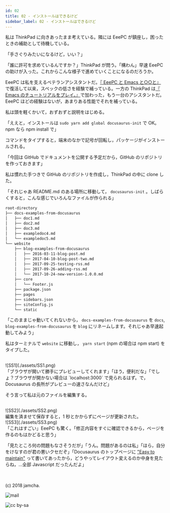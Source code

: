 ```yaml
---
id: 02
title: 02 - インストールはできるけど
sidebar_label: 02 - インストールはできるけど
---
```


<style>
@import url('https://fonts.googleapis.com/css?family=Sawarabi+Mincho');
</style>

私は ThinkPad に向きあったまま考えている。隣には EeePC が鎮座し，困ったときの補助として待機している。

「手さぐりみたいになるけど，いい？」

「誰に許可を求めているんですか？」ThinkPad が問う。「構わん」早速 EeePC の助けが入った。これからこんな様子で進めていくことになるのだろうか。

EeePC は私を支えるベテランアシスタントだ。[『 EeePC と Emacs と○○と』](https://jamcha-aa.github.io/EeePC/)で復活して以来，スペックの低さを経験で補っている。一方の ThinkPad は[『 Emacs のチュートリアルをプレイ。』](https://jamcha-aa.github.io/Emacs-tutorial/)で加わった，もう一台のアシスタントだ。EeePC ほどの経験はないが，あまりある性能でそれを補っている。

私は頭を軽くかいて，おずおずと説明をはじめる。

「ええと，インストールは `sudo yarn add global docusaurus-init` で OK。npm なら npm install で」

コマンドをタイプすると，端末のなかで記号が回転し，パッケージがインストールされる。

「今回は GitHub でドキュメントを公開する予定だから，GitHub のリポジトリを作っておきます」

私は慣れた手つきで GitHub のリポジトリを作成し，ThinkPad の中に clone した。

「それじゃあ README.md のある場所に移動して， `docusaurus-init` 。しばらくすると，こんな感じでいろんなファイルが作られる」

    root-directory
    ├── docs-examples-from-docusaurus
    │   ├── doc1.md
    │   ├── doc2.md
    │   ├── doc3.md
    │   ├── exampledoc4.md
    │   └── exampledoc5.md
    └── website
        ├── blog-examples-from-docusaurus
        │   ├── 2016-03-11-blog-post.md
        │   ├── 2017-04-10-blog-post-two.md
        │   ├── 2017-09-25-testing-rss.md
        │   ├── 2017-09-26-adding-rss.md
        │   └── 2017-10-24-new-version-1.0.0.md
        ├── core
        │   └── Footer.js
        ├── package.json
        ├── pages
        ├── sidebars.json
        ├── siteConfig.js
        └── static

「このままじゃ動いてくれないから， `docs-examples-from-docusaurus` を `docs`, `blog-examples-from-docusaurus` を `blog` にリネームします。それじゃあ早速起動してみよう」

私はターミナルで `website` に移動し， `yarn start` (npm の場合は npm start) をタイプした。

<br>
![SS1](./assets/SS1.png)

<br>
「ブラウザが開いて勝手にプレビューしてくれます」「ほう，便利だな」「でしょ？ブラウザが開かない場合は `localhost:3000` で見られるはず。で，Docusaurus の長所がプレビューの速さなんだけど」

そう言って私は元のファイルを編集する。

<br>
![SS2](./assets/SS2.png)

<br>
編集を済ませて保存すると，1 秒とかからずにページが更新された。

<br>
![SS3](./assets/SS3.png)

<br>
「これはすごい」EeePC も驚く。「修正内容をすぐに確認できるから，ページを作るのもはかどると思う」

「見たところ何の問題もなさそうだが」「うん。問題があるのは私」「ほら，自分をけなすのが君の悪いクセだぞ」「Docusaurus のトップページに ["Easy to maintain"](https://docusaurus.io/) って書いてあったから，どうやってレイアウト変えるのか中身を見たらね，…全部 Javascript だったんだよ」

<br>
<br>
(c) 2018 jamcha.

![mail](https://services.nexodyne.com/email/icon/DmmOkiL%252B.Lhw/Owdx44Y%253D/R01haWw%253D/0/image.png)

![cc by-sa](https://i.creativecommons.org/l/by-sa/4.0/88x31.png)


